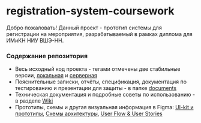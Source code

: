 # registration-system-coursework
Добро пожаловать! Данный проект - прототип системы для регистрации на мероприятия, разрабатываемый в рамках диплома для ИМиКН НИУ ВШЭ-НН. 
### Содержание репозитория
- Весь исходный код проекта - тегами отмечены две стабильные версии, [локальная](https://github.com/yualapshina/registration-system-coursework/releases/tag/stable-development) и [серверная](https://github.com/yualapshina/registration-system-coursework/releases/tag/stable-prod) 
- Пояснительные записки, отчёты, спецификация, документация по тестированию и презентации для защиты - в папке [documents](https://github.com/yualapshina/registration-system-coursework/tree/master/documents)
- Техническая документация и подробные советы по использованию - в разделе [Wiki](https://github.com/yualapshina/registration-system-coursework/wiki)
- Прототипы, схемы и другая визуальная информация в Figma: [UI-kit и прототипы](https://www.figma.com/design/5eO3mF7nryTVAC1sMNwzQV/Regsys-Main?node-id=1-5&t=4r09RTIRpjDWxU7W-1), [Схемы архитектуры](https://www.figma.com/board/azl0OtmQ1FoLN6FZSNSSMx/Database-%26-Mail-Architecture?node-id=0-1&t=Fi7lNjiMjzcWJu7r-1), [User Flow & User Stories](https://www.figma.com/board/qPkYyhK69EOTEppWrA6YyW/User-Flow-%26-User-Story?node-id=0-1&t=LKc3luprsm0lPopL-1)
